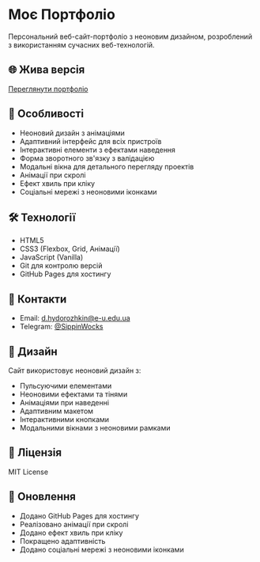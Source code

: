 # Моє Портфоліо

Персональний веб-сайт-портфоліо з неоновим дизайном, розроблений з використанням сучасних веб-технологій.

## 🌐 Жива версія

[Переглянути портфоліо](https://dmytro-hudorozkin.github.io/my-portfolio/)

## 🚀 Особливості

- Неоновий дизайн з анімаціями
- Адаптивний інтерфейс для всіх пристроїв
- Інтерактивні елементи з ефектами наведення
- Форма зворотного зв'язку з валідацією
- Модальні вікна для детального перегляду проектів
- Анімації при скролі
- Ефект хвиль при кліку
- Соціальні мережі з неоновими іконками

## 🛠️ Технології

- HTML5
- CSS3 (Flexbox, Grid, Анімації)
- JavaScript (Vanilla)
- Git для контролю версій
- GitHub Pages для хостингу

## 📱 Контакти

- Email: d.hydorozhkin@e-u.edu.ua
- Telegram: [@SippinWocks](https://t.me/SippinWocks)

## 🎨 Дизайн

Сайт використовує неоновий дизайн з:
- Пульсуючими елементами
- Неоновими ефектами та тінями
- Анімаціями при наведенні
- Адаптивним макетом
- Інтерактивними кнопками
- Модальними вікнами з неоновими рамками

## 📝 Ліцензія

MIT License

## 🔄 Оновлення

- Додано GitHub Pages для хостингу
- Реалізовано анімації при скролі
- Додано ефект хвиль при кліку
- Покращено адаптивність
- Додано соціальні мережі з неоновими іконками
